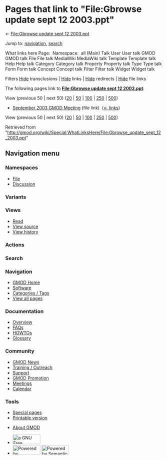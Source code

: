 <div id="mw-page-base" class="noprint">

</div>

<div id="mw-head-base" class="noprint">

</div>

<div id="content" class="mw-body" role="main">

<span id="top"></span>

<div id="mw-js-message" style="display:none;">

</div>



# <span dir="auto">Pages that link to "File:Gbrowse update sept 12 2003.ppt"</span>

<div id="bodyContent">

<div id="contentSub">

← [File:Gbrowse update sept 12
2003.ppt](/wiki/File:Gbrowse_update_sept_12_2003.ppt "File:Gbrowse update sept 12 2003.ppt")

</div>

<div id="jump-to-nav" class="mw-jump">

Jump to: [navigation](#mw-navigation), [search](#p-search)

</div>

<div id="mw-content-text">

What links here Page:  Namespace:  all (Main) Talk User User talk GMOD
GMOD talk File File talk MediaWiki MediaWiki talk Template Template talk
Help Help talk Category Category talk Property Property talk Type Type
talk Form Form talk Concept Concept talk Filter Filter talk Widget
Widget talk

Filters
[Hide](/mediawiki/index.php?title=Special:WhatLinksHere/File:Gbrowse_update_sept_12_2003.ppt&hidetrans=1 "Special:WhatLinksHere/File:Gbrowse update sept 12 2003.ppt")
transclusions \|
[Hide](/mediawiki/index.php?title=Special:WhatLinksHere/File:Gbrowse_update_sept_12_2003.ppt&hidelinks=1 "Special:WhatLinksHere/File:Gbrowse update sept 12 2003.ppt")
links \|
[Hide](/mediawiki/index.php?title=Special:WhatLinksHere/File:Gbrowse_update_sept_12_2003.ppt&hideredirs=1 "Special:WhatLinksHere/File:Gbrowse update sept 12 2003.ppt")
redirects \|
[Hide](/mediawiki/index.php?title=Special:WhatLinksHere/File:Gbrowse_update_sept_12_2003.ppt&hideimages=1 "Special:WhatLinksHere/File:Gbrowse update sept 12 2003.ppt")
file links

The following pages link to **[File:Gbrowse update sept 12
2003.ppt](/wiki/File:Gbrowse_update_sept_12_2003.ppt "File:Gbrowse update sept 12 2003.ppt")**:

View (previous 50 \| next 50)
([20](/mediawiki/index.php?title=Special:WhatLinksHere/File:Gbrowse_update_sept_12_2003.ppt&limit=20 "Special:WhatLinksHere/File:Gbrowse update sept 12 2003.ppt")
\|
[50](/mediawiki/index.php?title=Special:WhatLinksHere/File:Gbrowse_update_sept_12_2003.ppt&limit=50 "Special:WhatLinksHere/File:Gbrowse update sept 12 2003.ppt")
\|
[100](/mediawiki/index.php?title=Special:WhatLinksHere/File:Gbrowse_update_sept_12_2003.ppt&limit=100 "Special:WhatLinksHere/File:Gbrowse update sept 12 2003.ppt")
\|
[250](/mediawiki/index.php?title=Special:WhatLinksHere/File:Gbrowse_update_sept_12_2003.ppt&limit=250 "Special:WhatLinksHere/File:Gbrowse update sept 12 2003.ppt")
\|
[500](/mediawiki/index.php?title=Special:WhatLinksHere/File:Gbrowse_update_sept_12_2003.ppt&limit=500 "Special:WhatLinksHere/File:Gbrowse update sept 12 2003.ppt"))

- [September 2003 GMOD
  Meeting](/wiki/September_2003_GMOD_Meeting "September 2003 GMOD Meeting")
  (file link) ‎ <span class="mw-whatlinkshere-tools">([←
  links](/mediawiki/index.php?title=Special:WhatLinksHere&target=September+2003+GMOD+Meeting "Special:WhatLinksHere"))</span>

View (previous 50 \| next 50)
([20](/mediawiki/index.php?title=Special:WhatLinksHere/File:Gbrowse_update_sept_12_2003.ppt&limit=20 "Special:WhatLinksHere/File:Gbrowse update sept 12 2003.ppt")
\|
[50](/mediawiki/index.php?title=Special:WhatLinksHere/File:Gbrowse_update_sept_12_2003.ppt&limit=50 "Special:WhatLinksHere/File:Gbrowse update sept 12 2003.ppt")
\|
[100](/mediawiki/index.php?title=Special:WhatLinksHere/File:Gbrowse_update_sept_12_2003.ppt&limit=100 "Special:WhatLinksHere/File:Gbrowse update sept 12 2003.ppt")
\|
[250](/mediawiki/index.php?title=Special:WhatLinksHere/File:Gbrowse_update_sept_12_2003.ppt&limit=250 "Special:WhatLinksHere/File:Gbrowse update sept 12 2003.ppt")
\|
[500](/mediawiki/index.php?title=Special:WhatLinksHere/File:Gbrowse_update_sept_12_2003.ppt&limit=500 "Special:WhatLinksHere/File:Gbrowse update sept 12 2003.ppt"))

</div>

<div class="printfooter">

Retrieved from
"<http://gmod.org/wiki/Special:WhatLinksHere/File:Gbrowse_update_sept_12_2003.ppt>"

</div>

<div id="catlinks" class="catlinks catlinks-allhidden">

</div>

<div class="visualClear">

</div>

</div>

</div>

<div id="mw-navigation">

## Navigation menu

<div id="mw-head">



<div id="left-navigation">

<div id="p-namespaces" class="vectorTabs" role="navigation"
aria-labelledby="p-namespaces-label">

### Namespaces

- <span id="ca-nstab-image"><a href="/wiki/File:Gbrowse_update_sept_12_2003.ppt" accesskey="c"
  title="View the file page [c]">File</a></span>
- <span id="ca-talk"><a
  href="/mediawiki/index.php?title=File_talk:Gbrowse_update_sept_12_2003.ppt&amp;action=edit&amp;redlink=1"
  accesskey="t"
  title="Discussion about the content page [t]">Discussion</a></span>

</div>

<div id="p-variants" class="vectorMenu emptyPortlet" role="navigation"
aria-labelledby="p-variants-label">

### 

### Variants[](#)

<div class="menu">

</div>

</div>

</div>

<div id="right-navigation">

<div id="p-views" class="vectorTabs" role="navigation"
aria-labelledby="p-views-label">

### Views

- <span id="ca-view">[Read](/wiki/File:Gbrowse_update_sept_12_2003.ppt)</span>
- <span id="ca-viewsource"><a
  href="/mediawiki/index.php?title=File:Gbrowse_update_sept_12_2003.ppt&amp;action=edit"
  accesskey="e" title="This page is protected.
  You can view its source [e]">View source</a></span>
- <span id="ca-history"><a
  href="/mediawiki/index.php?title=File:Gbrowse_update_sept_12_2003.ppt&amp;action=history"
  accesskey="h" title="Past revisions of this page [h]">View history</a></span>

</div>

<div id="p-cactions" class="vectorMenu emptyPortlet" role="navigation"
aria-labelledby="p-cactions-label">

### Actions[](#)

<div class="menu">

</div>

</div>

<div id="p-search" role="search">

### Search

<div id="simpleSearch">

</div>

</div>

</div>

</div>

<div id="mw-panel">

<div id="p-logo" role="banner">

<a href="/wiki/Main_Page"
style="background-image: url(http://gmod.org/images/GMOD-cogs.png);"
title="Visit the main page"></a>

</div>

<div id="p-Navigation" class="portal" role="navigation"
aria-labelledby="p-Navigation-label">

### Navigation

<div class="body">

- <span id="n-GMOD-Home">[GMOD Home](/wiki/Main_Page)</span>
- <span id="n-Software">[Software](/wiki/GMOD_Components)</span>
- <span id="n-Categories-.2F-Tags">[Categories /
  Tags](/wiki/Categories)</span>
- <span id="n-View-all-pages">[View all
  pages](/wiki/Special:AllPages)</span>

</div>

</div>

<div id="p-Documentation" class="portal" role="navigation"
aria-labelledby="p-Documentation-label">

### Documentation

<div class="body">

- <span id="n-Overview">[Overview](/wiki/Overview)</span>
- <span id="n-FAQs">[FAQs](/wiki/Category:FAQ)</span>
- <span id="n-HOWTOs">[HOWTOs](/wiki/Category:HOWTO)</span>
- <span id="n-Glossary">[Glossary](/wiki/Glossary)</span>

</div>

</div>

<div id="p-Community" class="portal" role="navigation"
aria-labelledby="p-Community-label">

### Community

<div class="body">

- <span id="n-GMOD-News">[GMOD News](/wiki/GMOD_News)</span>
- <span id="n-Training-.2F-Outreach">[Training /
  Outreach](/wiki/Training_and_Outreach)</span>
- <span id="n-Support">[Support](/wiki/Support)</span>
- <span id="n-GMOD-Promotion">[GMOD
  Promotion](/wiki/GMOD_Promotion)</span>
- <span id="n-Meetings">[Meetings](/wiki/Meetings)</span>
- <span id="n-Calendar">[Calendar](/wiki/Calendar)</span>

</div>

</div>

<div id="p-tb" class="portal" role="navigation"
aria-labelledby="p-tb-label">

### Tools

<div class="body">

- <span id="t-specialpages"><a href="/wiki/Special:SpecialPages" accesskey="q"
  title="A list of all special pages [q]">Special pages</a></span>
- <span id="t-print"><a
  href="/mediawiki/index.php?title=Special:WhatLinksHere/File:Gbrowse_update_sept_12_2003.ppt&amp;printable=yes"
  rel="alternate" accesskey="p"
  title="Printable version of this page [p]">Printable version</a></span>

</div>

</div>

</div>

</div>

<div id="footer" role="contentinfo">

- <span id="footer-places-about">[About
  GMOD](/wiki/GMOD:About "GMOD:About")</span>

<!-- -->

- <span id="footer-copyrightico">[<img src="http://www.gnu.org/graphics/gfdl-logo-small.png" width="88"
  height="31" alt="a GNU Free Documentation License" />](http://www.gnu.org/licenses/fdl-1.3.html)</span>
- <span id="footer-poweredbyico">[<img src="/mediawiki/skins/common/images/poweredby_mediawiki_88x31.png"
  width="88" height="31" alt="Powered by MediaWiki" />](//www.mediawiki.org/)
  [<img
  src="/mediawiki/extensions/SemanticMediaWiki/includes/../resources/images/smw_button.png"
  width="88" height="31" alt="Powered by Semantic MediaWiki" />](https://www.semantic-mediawiki.org/wiki/Semantic_MediaWiki)</span>

<div style="clear:both">

</div>

</div>
